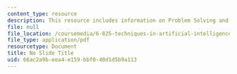 ```yaml
---
content_type: resource
description: This resource includes information on Problem Solving and Search.
file: null
file_location: /coursemedia/6-825-techniques-in-artificial-intelligence-sma-5504-fall-2002/66ac2a9beea4e159bbf040d1d5b9a113_Lecture2Final.pdf
file_type: application/pdf
resourcetype: Document
title: No Slide Title
uid: 66ac2a9b-eea4-e159-bbf0-40d1d5b9a113
---
```

